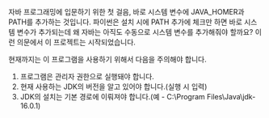 자바 프로그래밍에 입문하기 위한 첫 걸음, 바로 시스템 변수에 JAVA_HOMER과 PATH를 추가하는 것입니다.
파이썬은 설치 시에 PATH 추가에 체크만 하면 바로 시스템 변수가 추가되는데 왜 자바는 아직도 수동으로 시스템 변수를 추가해줘야 할까요?
이런 의문에서 이 프로젝트는 시작되었습니다.

현재까지는 이 프로그램을 사용하기 위해서 다음을 주의해야 합니다.

1. 프로그램은 관리자 권한으로 실행돼야 합니다.
2. 현재 사용하는 JDK의 버전을 알고 있어야 합니다.(실행 시 입력)
3. JDK의 설치는 기본 경로에 이뤄져야 합니다.(예 - C:\Program Files\Java\jdk-16.0.1)
